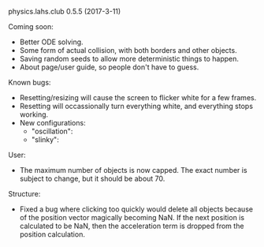 physics.lahs.club
0.5.5 (2017-3-11)

Coming soon:
- Better ODE solving.
- Some form of actual collision, with both borders and other objects.
- Saving random seeds to allow more deterministic things to happen.
- About page/user guide, so people don't have to guess.

Known bugs:
- Resetting/resizing will cause the screen to flicker white for a few frames.
- Resetting will occassionally turn everything white, and everything stops working.
- New configurations:
	- "oscillation":
	- "slinky":

User:
- The maximum number of objects is now capped. The exact number is subject to change, but it should be about 70.

Structure:
- Fixed a bug where clicking too quickly would delete all objects because of the position vector magically becoming NaN. If the next position is calculated to be NaN, then the acceleration term is dropped from the position calculation. 